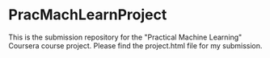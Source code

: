 # PracMachLearnProject

This is the submission repository for the "Practical Machine Learning" Coursera course project. Please find the project.html file for my submission.
